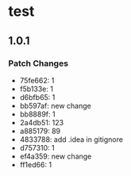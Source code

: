 # test

## 1.0.1

### Patch Changes

- 75fe662: 1
- f5b133e: 1
- d6bfb65: 1
- bb597af: new change
- bb8889f: 1
- 2a4db51: 123
- a885179: 89
- 4833788: add .idea in gitignore
- d757310: 1
- ef4a359: new change
- ff1ed66: 1

